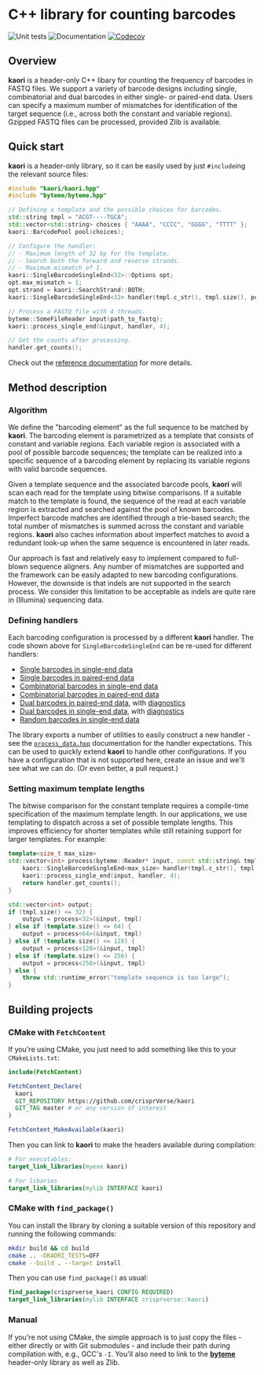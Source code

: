 # C++ library for counting barcodes

![Unit tests](https://github.com/crisprVerse/kaori/actions/workflows/run-tests.yaml/badge.svg)
![Documentation](https://github.com/crisprVerse/kaori/actions/workflows/doxygenate.yaml/badge.svg)
[![Codecov](https://codecov.io/gh/crisprVerse/kaori/branch/master/graph/badge.svg?token=WZkuJqiGtc)](https://codecov.io/gh/crisprVerse/kaori)

## Overview

**kaori** is a header-only C++ libary for counting the frequency of barcodes in FASTQ files.
We support a variety of barcode designs including single, combinatorial and dual barcodes in either single- or paired-end data.
Users can specify a maximum number of mismatches for identification of the target sequence (i.e., across both the constant and variable regions).
Gzipped FASTQ files can be processed, provided Zlib is available.

## Quick start

**kaori** is a header-only library, so it can be easily used by just `#include`ing the relevant source files:

```cpp
#include "kaori/kaori.hpp"
#include "byteme/byteme.hpp"

// Defining a template and the possible choices for barcodes.
std::string tmpl = "ACGT----TGCA";
std::vector<std::string> choices { "AAAA", "CCCC", "GGGG", "TTTT" };
kaori::BarcodePool pool(choices);

// Configure the handler:
// - Maximum length of 32 bp for the template.
// - Search both the forward and reverse strands.
// - Maximum mismatch of 1.
kaori::SingleBarcodeSingleEnd<32>::Options opt;
opt.max_mismatch = 1;
opt.strand = kaori::SearchStrand::BOTH;
kaori::SingleBarcodeSingleEnd<32> handler(tmpl.c_str(), tmpl.size(), pool, opt);

// Process a FASTQ file with 4 threads.
byteme::SomeFileReader input(path_to_fastq);
kaori::process_single_end(&input, handler, 4);

// Get the counts after processing.
handler.get_counts();
```

Check out the [reference documentation](https://crisprverse.github.io/kaori) for more details.

## Method description

### Algorithm

We define the "barcoding element" as the full sequence to be matched by **kaori**.
The barcoding element is parametrized as a template that consists of constant and variable regions.
Each variable region is associated with a pool of possible barcode sequences;
the template can be realized into a specific sequence of a barcoding element by replacing its variable regions with valid barcode sequences.

Given a template sequence and the associated barcode pools, **kaori** will scan each read for the template using bitwise comparisons.
If a suitable match to the template is found, the sequence of the read at each variable region is extracted and searched against the pool of known barcodes.
Imperfect barcode matches are identified through a trie-based search; the total number of mismatches is summed across the constant and variable regions.
**kaori** also caches information about imperfect matches to avoid a redundant look-up when the same sequence is encountered in later reads.

Our approach is fast and relatively easy to implement compared to full-blown sequence aligners.
Any number of mismatches are supported and the framework can be easily adapted to new barcoding configurations.
However, the downside is that indels are not supported in the search process.
We consider this limitation to be acceptable as indels are quite rare in (Illumina) sequencing data.

### Defining handlers

Each barcoding configuration is processed by a different **kaori** handler.
The code shown above for `SingleBarcodeSingleEnd` can be re-used for different handlers:

- [Single barcodes in single-end data](https://crisprverse.github.io/kaori/classkaori_1_1SingleBarcodeSingleEnd.html)
- [Single barcodes in paired-end data](https://crisprverse.github.io/kaori/classkaori_1_1SingleBarcodePairedEnd.html)
- [Combinatorial barcodes in single-end data](https://crisprverse.github.io/kaori/classkaori_1_1CombinatorialBarcodesSingleEnd.html)
- [Combinatorial barcodes in paired-end data](https://crisprverse.github.io/kaori/classkaori_1_1CombinatorialBarcodesPairedEnd.html)
- [Dual barcodes in paired-end data](https://crisprverse.github.io/kaori/classkaori_1_1DualBarcodesPairedEnd.html), 
  with [diagnostics](https://crisprverse.github.io/kaori/classkaori_1_1DualBarcodesPairedEndWithDiagnostics.html)
- [Dual barcodes in single-end data](https://crisprverse.github.io/kaori/classkaori_1_1DualBarcodesSingleEnd.html), 
  with [diagnostics](https://crisprverse.github.io/kaori/classkaori_1_1DualBarcodesSingleEndWithDiagnostics.html)
- [Random barcodes in single-end data](https://crisprverse.github.io/kaori/classkaori_1_1RandomBarcodeSingleEnd.html)

The library exports a number of utilities to easily construct a new handler - 
see the [`process_data.hpp`](https://crisprverse.github.io/kaori/process__data_8hpp.html) documentation for the handler expectations.
This can be used to quickly extend **kaori** to handle other configurations.
If you have a configuration that is not supported here, create an issue and we'll see what we can do. 
(Or even better, a pull request.)

### Setting maximum template lengths

The bitwise comparison for the constant template requires a compile-time specification of the maximum template length.
In our applications, we use templating to dispatch across a set of possible template lengths.
This improves efficiency for shorter templates while still retaining support for larger templates.
For example:

```cpp
template<size_t max_size>
std::vector<int> process(byteme::Reader* input, const std::string& tmpl, const kaori::BarcodePool& pool) {
    kaori::SingleBarcodeSingleEnd<max_size> handler(tmpl.c_str(), tmpl.size(), 0, pool, 1);
    kaori::process_single_end(input, handler, 4);
    return handler.get_counts();
}

std::vector<int> output;
if (tmpl.size() <= 32) {
    output = process<32>(&input, tmpl)
} else if (template.size() <= 64) {
    output = process<64>(&input, tmpl)
} else if (template.size() <= 128) {
    output = process<128>(&input, tmpl)
} else if (template.size() <= 256) {
    output = process<256>(&input, tmpl)
} else {
    throw std::runtime_error("template sequence is too large");
}
```

## Building projects 

### CMake with `FetchContent`

If you're using CMake, you just need to add something like this to your `CMakeLists.txt`:

```cmake
include(FetchContent)

FetchContent_Declare(
  kaori
  GIT_REPOSITORY https://github.com/crisprVerse/kaori
  GIT_TAG master # or any version of interest 
)

FetchContent_MakeAvailable(kaori)
```

Then you can link to **kaori** to make the headers available during compilation:

```cmake
# For executables:
target_link_libraries(myexe kaori)

# For libaries
target_link_libraries(mylib INTERFACE kaori)
```

### CMake with `find_package()`

You can install the library by cloning a suitable version of this repository and running the following commands:

```sh
mkdir build && cd build
cmake .. -DKAORI_TESTS=OFF
cmake --build . --target install
```

Then you can use `find_package()` as usual:

```cmake
find_package(crisprverse_kaori CONFIG REQUIRED)
target_link_libraries(mylib INTERFACE crisprverse::kaori)
```

### Manual

If you're not using CMake, the simple approach is to just copy the files - either directly or with Git submodules - and include their path during compilation with, e.g., GCC's `-I`.
You'll also need to link to the [**byteme**](https://github.com/LTLA/byteme) header-only library as well as Zlib.
